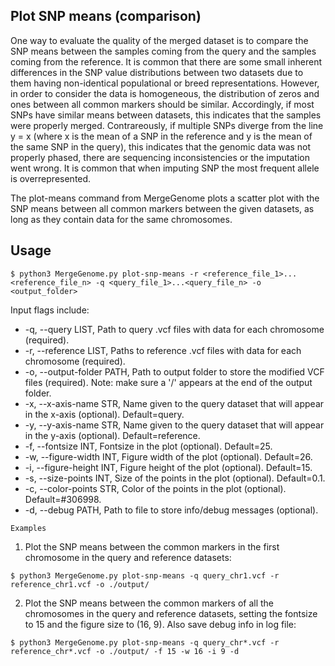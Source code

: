 ## Plot SNP means (comparison)

One way to evaluate the quality of the merged dataset is to compare the SNP means between the samples coming from the query and the samples coming from the reference. It is common that there are some small inherent differences in the SNP value distributions between two datasets due to them having non-identical populational or breed representations. However, in order to consider the data is homogeneous, the distribution of zeros and ones between all common markers should be similar. Accordingly, if most SNPs have similar means between datasets, this indicates that the samples were properly merged. Contrareously, if multiple SNPs diverge from the line y = x (where x is the mean of a SNP in the reference and y is the mean of the same SNP in the query), this indicates that the genomic data was not properly phased, there are sequencing inconsistencies or the imputation went wrong. It is common that when imputing SNP the most frequent allele is overrepresented.

The plot-means command from MergeGenome plots a scatter plot with the SNP means between all common markers between the given datasets, as long as they contain data for the same chromosomes.

## Usage

```
$ python3 MergeGenome.py plot-snp-means -r <reference_file_1>...<reference_file_n> -q <query_file_1>...<query_file_n> -o <output_folder>
```

Input flags include:

* -q, --query LIST, Path to query .vcf files with data for each chromosome (required).
* -r, --reference LIST, Paths to reference .vcf files with data for each chromosome (required).
* -o, --output-folder PATH, Path to output folder to store the modified VCF files (required). Note: make sure a '/' appears at the end of the output folder.
* -x, --x-axis-name STR, Name given to the query dataset that will appear in the x-axis (optional). Default=query.
* -y, --y-axis-name STR, Name given to the query dataset that will appear in the y-axis (optional). Default=reference.
* -f, --fontsize INT, Fontsize in the plot (optional). Default=25.
* -w, --figure-width INT, Figure width of the plot (optional). Default=26.
* -i, --figure-height INT, Figure height of the plot (optional). Default=15.
* -s, --size-points INT, Size of the points in the plot (optional). Default=0.1.
* -c, --color-points STR, Color of the points in the plot (optional). Default=#306998.
* -d, --debug PATH, Path to file to store info/debug messages (optional).

`Examples`

1. Plot the SNP means between the common markers in the first chromosome in the query and reference datasets:

```
$ python3 MergeGenome.py plot-snp-means -q query_chr1.vcf -r reference_chr1.vcf -o ./output/
```

2. Plot the SNP means between the common markers of all the chromosomes in the query and reference datasets, setting the fontsize to 15 and the figure size to (16, 9). Also save debug info in log file:

```
$ python3 MergeGenome.py plot-snp-means -q query_chr*.vcf -r reference_chr*.vcf -o ./output/ -f 15 -w 16 -i 9 -d
```
